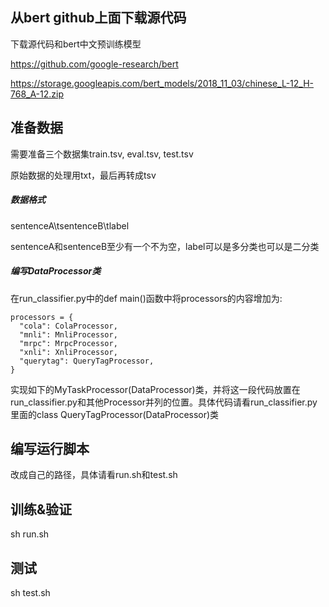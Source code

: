 ## 从bert github上面下载源代码
下载源代码和bert中文预训练模型

https://github.com/google-research/bert

https://storage.googleapis.com/bert_models/2018_11_03/chinese_L-12_H-768_A-12.zip

## 准备数据
需要准备三个数据集train.tsv, eval.tsv, test.tsv

原始数据的处理用txt，最后再转成tsv

##### 数据格式
sentenceA\tsentenceB\tlabel

sentenceA和sentenceB至少有一个不为空，label可以是多分类也可以是二分类

##### 编写DataProcessor类
在run_classifier.py中的def main()函数中将processors的内容增加为:

    processors = {
      "cola": ColaProcessor,
      "mnli": MnliProcessor,
      "mrpc": MrpcProcessor,
      "xnli": XnliProcessor,
      "querytag": QueryTagProcessor,
    }

实现如下的MyTaskProcessor(DataProcessor)类，并将这一段代码放置在run_classifier.py和其他Processor并列的位置。具体代码请看run_classifier.py里面的class QueryTagProcessor(DataProcessor)类

## 编写运行脚本
改成自己的路径，具体请看run.sh和test.sh

## 训练&验证
sh run.sh

## 测试
sh test.sh
